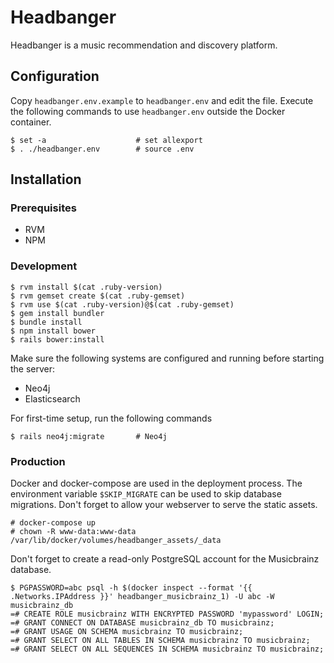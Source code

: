 # Headbanger

Headbanger is a music recommendation and discovery platform.


## Configuration

Copy `headbanger.env.example` to `headbanger.env` and edit the file. Execute the following commands to use `headbanger.env` outside the Docker container.

```
$ set -a                    # set allexport
$ . ./headbanger.env        # source .env
```

## Installation

### Prerequisites

- RVM
- NPM

### Development

```
$ rvm install $(cat .ruby-version)
$ rvm gemset create $(cat .ruby-gemset)
$ rvm use $(cat .ruby-version)@$(cat .ruby-gemset)
$ gem install bundler
$ bundle install
$ npm install bower
$ rails bower:install
```

Make sure the following systems are configured and running before starting the server:
 - Neo4j
 - Elasticsearch

For first-time setup, run the following commands

```
$ rails neo4j:migrate       # Neo4j
```

### Production

Docker and docker-compose are used in the deployment process. The environment variable `$SKIP_MIGRATE` can be used to skip database migrations. Don't forget to allow your webserver to serve the static assets.

```
# docker-compose up
# chown -R www-data:www-data /var/lib/docker/volumes/headbanger_assets/_data
```

Don't forget to create a read-only PostgreSQL account for the Musicbrainz database.

```
$ PGPASSWORD=abc psql -h $(docker inspect --format '{{ .Networks.IPAddress }}' headbanger_musicbrainz_1) -U abc -W musicbrainz_db
=# CREATE ROLE musicbrainz WITH ENCRYPTED PASSWORD 'mypassword' LOGIN;
=# GRANT CONNECT ON DATABASE musicbrainz_db TO musicbrainz;
=# GRANT USAGE ON SCHEMA musicbrainz TO musicbrainz;
=# GRANT SELECT ON ALL TABLES IN SCHEMA musicbrainz TO musicbrainz;
=# GRANT SELECT ON ALL SEQUENCES IN SCHEMA musicbrainz TO musicbrainz;
```
